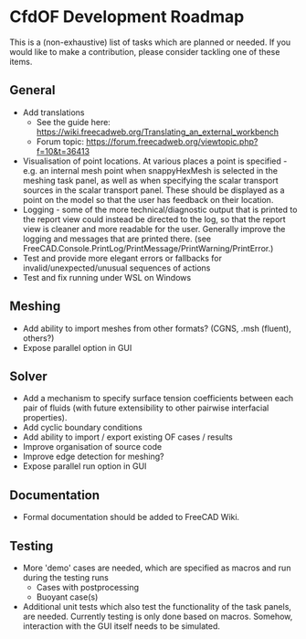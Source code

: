 # CfdOF Development Roadmap

This is a (non-exhaustive) list of tasks which are planned or needed. If you would like to make a contribution,
please consider tackling one of these items.

## General

* Add translations
    * See the guide here: https://wiki.freecadweb.org/Translating_an_external_workbench
    * Forum topic: https://forum.freecadweb.org/viewtopic.php?f=10&t=36413
* Visualisation of point locations. At various places a point is specified - e.g. an internal 
mesh point when snappyHexMesh is selected in the meshing task panel, as well as
when specifying the scalar transport sources in the scalar transport panel. These should be 
displayed as a point on the model so that the user has feedback on their location. 
* Logging - some of the more technical/diagnostic output that is printed to the report view 
could instead be directed to the log, so that the report view is cleaner and more readable 
for the user. Generally improve the logging and messages that are printed there.
(see FreeCAD.Console.PrintLog/PrintMessage/PrintWarning/PrintError.)
* Test and provide more elegant errors or fallbacks for invalid/unexpected/unusual sequences of actions
* Test and fix running under WSL on Windows
  
## Meshing
* Add ability to import meshes from other formats? (CGNS, .msh (fluent), others?)
* Expose parallel option in GUI

## Solver
* Add a mechanism to specify surface tension coefficients between each pair of fluids
  (with future extensibility to other pairwise interfacial properties).
* Add cyclic boundary conditions
* Add ability to import / export existing OF cases / results
* Improve organisation of source code
* Improve edge detection for meshing?
* Expose parallel run option in GUI

## Documentation
* Formal documentation should be added to FreeCAD Wiki.

## Testing
* More 'demo' cases are needed, which are specified as macros and run during the testing runs
  * Cases with postprocessing
  * Buoyant case(s)
* Additional unit tests which also test the functionality of the task panels, are needed. Currently testing is only
  done based on macros. Somehow, interaction with the GUI itself needs to be simulated.
